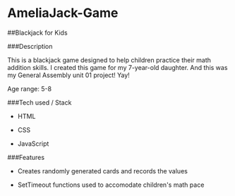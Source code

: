 # AmeliaJack-Game

##Blackjack for Kids

###Description

This is a blackjack game designed to help children practice their math addition skills. 
I created this game for my 7-year-old daughter. 
And this was my General Assembly unit 01 project! Yay!

Age range: 5-8


###Tech used / Stack

- HTML

- CSS 

- JavaScript


###Features

- Creates randomly generated cards and records the values

- SetTimeout functions used to accomodate children's math pace
